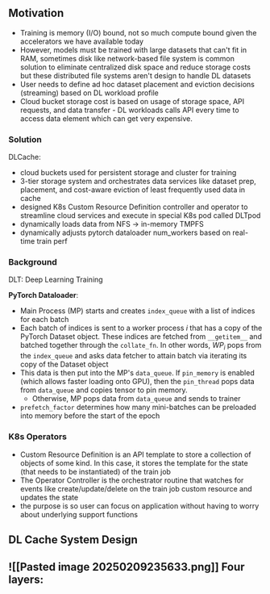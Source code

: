 
## Motivation
- Training is memory (I/O) bound, not so much compute bound given the accelerators we have available today
- However, models must be trained with large datasets that can't fit in RAM, sometimes disk like network-based file system is common solution to eliminate centralized disk space and reduce storage costs but these distributed file systems aren't design to handle DL datasets
- User needs to define ad hoc dataset placement and eviction decisions (streaming) based on DL workload profile
- Cloud bucket storage cost is based on usage of storage space, API requests, and data transfer - DL workloads calls API every time to access data element which can get very expensive. 

### Solution 
DLCache: 
- cloud buckets used for persistent storage and cluster for training
- 3-tier storage system and orchestrates data services like dataset prep, placement, and cost-aware eviction of least frequently used data in cache
- designed K8s Custom Resource Definition controller and operator to streamline cloud services and execute in special K8s pod called DLTpod
- dynamically loads data from NFS -> in-memory TMPFS
- dynamically adjusts pytorch dataloader num_workers based on real-time train perf

### Background
DLT: Deep Learning Training

**PyTorch Dataloader**: 
- Main Process (MP) starts and creates `index_queue` with a list of indices for each batch
- Each batch of indices is sent to a worker process $i$ that has a copy of the PyTorch Dataset object. These indices are fetched from `__getitem__` and batched together through the `collate_fn`. In other words, $WP_{i}$ pops from the `index_queue` and asks data fetcher to attain batch via iterating its copy of the Dataset object
- This data is then put into the MP's `data_queue`. If `pin_memory` is enabled (which allows faster loading onto GPU), then the `pin_thread` pops data from `data_queue` and copies tensor to pin memory. 
	- Otherwise, MP pops data from `data_queue` and sends to trainer
- `prefetch_factor` determines how many mini-batches can be preloaded into memory before the start of the epoch

### K8s Operators
- Custom Resource Definition is an API template to store a collection of objects of some kind. In this case, it stores the template for the state (that needs to be instantiated) of the train job 
- The Operator Controller is the orchestrator routine that watches for events like create/update/delete on the train job custom resource and updates the state
- the purpose is so user can focus on application without having to worry about underlying support functions

## DL Cache System Design
![[Pasted image 20250209235633.png]]
Four layers: 
- 